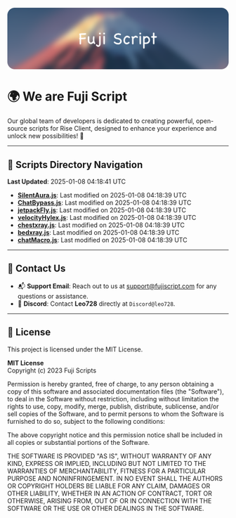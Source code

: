 ![Banner](.github/b.webp)

# 🌍 **We are Fuji Script**

Our global team of developers is dedicated to creating powerful, open-source scripts for Rise Client, designed to enhance your experience and unlock new possibilities! 🌟

---
<!-- SCRIPTS_NAVIGATION_START -->
## 📂 **Scripts Directory Navigation**

**Last Updated**: 2025-01-08 04:18:41 UTC

- **[SilentAura.js](scripts/SilentAura.js)**: Last modified on 2025-01-08 04:18:39 UTC
- **[ChatBypass.js](scripts/ChatBypass.js)**: Last modified on 2025-01-08 04:18:39 UTC
- **[jetpackFly.js](scripts/jetpackFly.js)**: Last modified on 2025-01-08 04:18:39 UTC
- **[velocityHylex.js](scripts/velocityHylex.js)**: Last modified on 2025-01-08 04:18:39 UTC
- **[chestxray.js](scripts/chestxray.js)**: Last modified on 2025-01-08 04:18:39 UTC
- **[bedxray.js](scripts/bedxray.js)**: Last modified on 2025-01-08 04:18:39 UTC
- **[chatMacro.js](scripts/chatMacro.js)**: Last modified on 2025-01-08 04:18:39 UTC

<!-- SCRIPTS_NAVIGATION_END -->

---

## 💬 **Contact Us**  
- 📬 **Support Email**: Reach out to us at [support@fujiscript.com](mailto:support@fujiscript.com) for any questions or assistance.  
- 💬 **Discord**: Contact **Leo728** directly at `Discord@leo728`.

---

## 📜 **License**

This project is licensed under the MIT License.  

**MIT License**  
Copyright (c) 2023 Fuji Scripts  

Permission is hereby granted, free of charge, to any person obtaining a copy of this software and associated documentation files (the "Software"), to deal in the Software without restriction, including without limitation the rights to use, copy, modify, merge, publish, distribute, sublicense, and/or sell copies of the Software, and to permit persons to whom the Software is furnished to do so, subject to the following conditions:  

The above copyright notice and this permission notice shall be included in all copies or substantial portions of the Software.  

THE SOFTWARE IS PROVIDED "AS IS", WITHOUT WARRANTY OF ANY KIND, EXPRESS OR IMPLIED, INCLUDING BUT NOT LIMITED TO THE WARRANTIES OF MERCHANTABILITY, FITNESS FOR A PARTICULAR PURPOSE AND NONINFRINGEMENT. IN NO EVENT SHALL THE AUTHORS OR COPYRIGHT HOLDERS BE LIABLE FOR ANY CLAIM, DAMAGES OR OTHER LIABILITY, WHETHER IN AN ACTION OF CONTRACT, TORT OR OTHERWISE, ARISING FROM, OUT OF OR IN CONNECTION WITH THE SOFTWARE OR THE USE OR OTHER DEALINGS IN THE SOFTWARE.  

